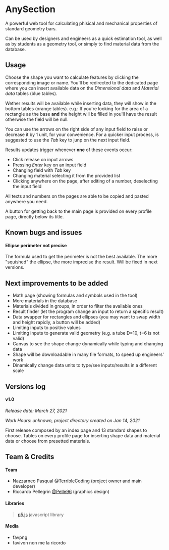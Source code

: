 # AnySection

A powerful web tool for calculating phisical and mechanical properties of standard geometry bars.

Can be used by designers and engineers as a quick estimation tool, as well as by students as a geometry tool, or simply to find material data from the database.

## Usage

Choose the shape you want to calculate features by clicking the corresponding image or name.
You'll be redirected to the dedicated page where you can insert available data on the *_Dimensional data_* and *_Material data_* tables (blue tables).

Wether results will be available while inserting data, they will show in the bottom tables (orange tables).
e.g.: If you're looking for the area of a rectangle as the base **and** the height will be filled in you'll have the result otherwise the field will be null.

You can use the arrows on the right side of any input field to raise or decrease it by 1 unit, for your convenience.
For a quicker input process, is suggested to use the _Tab_ key to junp on the next input field.

Results updates trigger whenever **one** of these events occur:

- Click release on input arrows
- Pressing _Enter_ key on an input field
- Changing field with _Tab_ key
- Changing material selecting it from the provided list
- Clicking anywhere on the page, after editing of a number, deselecting the input field

All texts and numbers on the pages are able to be copied and pasted anywhere you need.

A button for getting back to the main page is provided on every profile page, directly below its title.

## Known bugs and issues

#### Ellipse perimeter not precise

The formula used to get the perimeter is not the best available.
The more "squished" the ellipse, the more imprecise the result.
Will be fixed in next versions.

## Next improvements to be added

- Math page (showing formulas and symbols used in the tool)
- More materials in the database
- Materials divided in groups, in order to filter the available ones
- Result finder (let the program change an input to return a specific result)
- Data swapper for rectangles and ellipses (you may want to swap width and height rapidly, a button will be added)
- Limiting inputs to positive values
- Limiting inputs to generate valid geometry (e.g. a tube D=10, t=6 is not valid)
- Canvas to see the shape change dynamically while typing and changing data
- Shape will be downloadable in many file formats, to speed up engineers' work
- Dinamically change data units to type/see inputs/results in a different scale

## Versions log

#### v1.0

_Release date: March 27, 2021_

_Work Hours: unknown, project directory created on Jan 14, 2021_

First release composed by an index page and 13 standard shapes to choose. Tables on every profile page for inserting shape data and material data or choose from presetted materials.

## Team & Credits

#### Team
- Nazzarneo Pasqual [@TerribleCoding](https://github.com/TerribleCoding) (project owner and main developer)
- Riccardo Pellegrin [@Pelle96](https://github.com/Pelle96) (graphics design)

#### Libraries
> [p5.js](https://p5js.org/) javascript library

#### Media
- favpng
- favivon non me la ricordo
